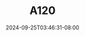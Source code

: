 --- 
title: "A120"
description: "  bokep A120 telegram    "
date: 2024-09-25T03:46:31-08:00
file_code: "vg4km5koqrmn"
draft: false
cover: "qxsqggxx2rrvi3mh.jpg"
tags: ["indo", "bokep-indo", "bokep-viral", "bokep-ig"]
length: 176
fld_id: "1483208"
foldername: "Aesa"
categories: ["Aesa"]
views: 0
---